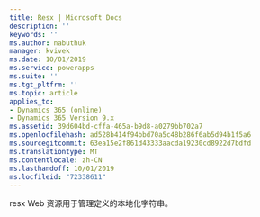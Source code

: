 ```yaml
---
title: Resx | Microsoft Docs
description: ''
keywords: ''
ms.author: nabuthuk
manager: kvivek
ms.date: 10/01/2019
ms.service: powerapps
ms.suite: ''
ms.tgt_pltfrm: ''
ms.topic: article
applies_to:
- Dynamics 365 (online)
- Dynamics 365 Version 9.x
ms.assetid: 39d604bd-cffa-465a-b9d8-a0279bb702a7
ms.openlocfilehash: ad528b414f94bbd70a5c48b286f6ab5d94b1f5a6
ms.sourcegitcommit: 63ea15e2f861d43333aacda19230cd8922d7bdfd
ms.translationtype: MT
ms.contentlocale: zh-CN
ms.lasthandoff: 10/01/2019
ms.locfileid: "72338611"
---
```

resx Web 资源用于管理定义的本地化字符串。
